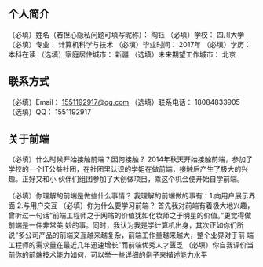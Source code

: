 

## 个人简介

（必填）姓名（若担心隐私问题可填写昵称）：    陶钰
（必填）学校：    四川大学
（必填）专业：    计算机科学与技术
（必填）毕业时间：    2017年
（必填）学历：    本科在读
（选填）家庭居住城市：    新疆
（选填）未来期望工作城市：    北京

## 联系方式

（必填）Email：    1551192917@qq.com
（选填）联系电话：    18084833905
（选填）QQ：    1551192917

## 关于前端

（必填）什么时候开始接触前端？因何接触？
        2014年秋天开始接触前端，参加了学校的一个IT公益社团，在社团里认识的学姐在做前端，接触后产生了极大的兴趣。正好又和小
    伙伴们组团参加了大创做项目，乘这个机会便开始自学前端。

（必填）你理解的前端是做些什么事情？
        我理解的前端做的事有：1.向用户展示界面 2.与用户交互
（必填）你为什么要学习前端？
       首先我对前端有着极大地兴趣，曾听过一句话“前端工程师之于网站的价值犹如化妆师之于明星的价值。”更觉得做前端是一件非常美
       妙的事。同时，我认为我是学计算机出身，其次正如你们所说“多公司产品的前端交互越来越复杂，前端工作量越来越大，整个业界对于前
    端工程师的需求量在最近几年迅速增长”而前端优秀人才匮乏
（必填）你自我评价当前你的前端技术能力如何，可以举一些详细的例子来描述能力水平
